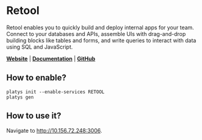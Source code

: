 # Retool

Retool enables you to quickly build and deploy internal apps for your team. Connect to your databases and APIs, assemble UIs with drag-and-drop building blocks like tables and forms, and write queries to interact with data using SQL and JavaScript.

**[Website](https://retool.com/)** | **[Documentation](https://docs.retool.com/docs)** | **[GitHub](https://github.com/tryretool/retool-onpremise)** 

## How to enable?

```
platys init --enable-services RETOOL
platys gen
```

## How to use it?

Navigate to <http://10.156.72.248:3006>. 